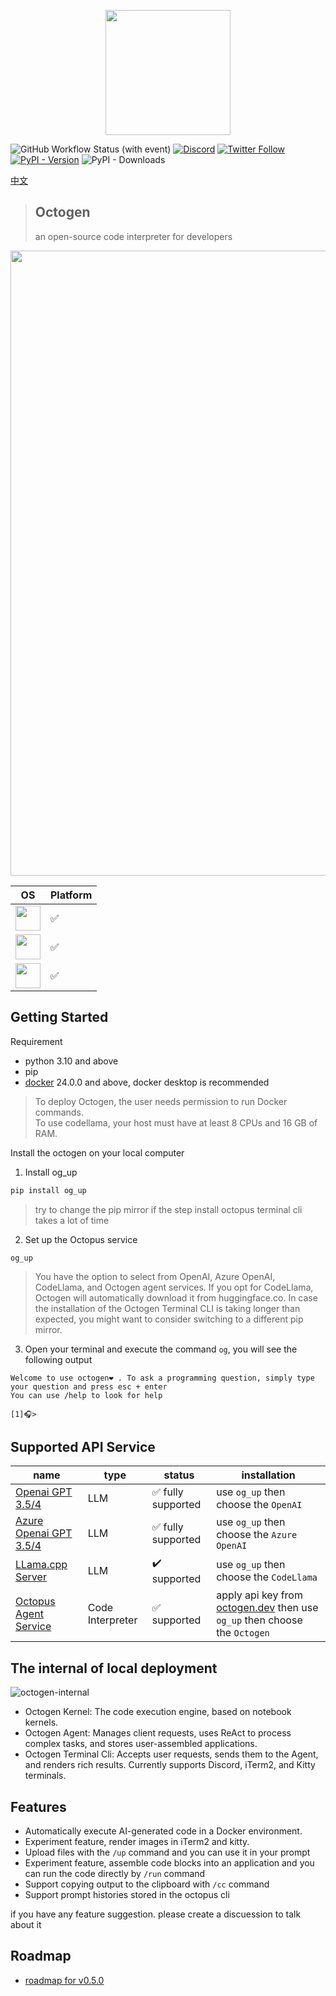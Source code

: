 <p align="center">
<img  width="200px" src="https://github.com/dbpunk-labs/octogen/assets/8623385/86af130f-7d0d-4cfb-9410-fc338426938e" align="center"/>


![GitHub Workflow Status (with event)](https://img.shields.io/github/actions/workflow/status/dbpunk-labs/octogen/ci.yaml)
[![Discord](https://badgen.net/badge/icon/discord?icon=discord&label)](https://discord.gg/UjSHsjaz66)
[![Twitter Follow](https://img.shields.io/twitter/follow/OCopilot7817?style=flat-square)](https://twitter.com/OCopilot7817)
[![PyPI - Version](https://img.shields.io/pypi/v/og_chat)](https://pypi.org/project/og-chat/)
![PyPI - Downloads](https://img.shields.io/pypi/dm/og_chat?logo=pypi)

[中文](./README_zh_cn.md)

> ## Octogen
> an open-source code interpreter for developers

<p align="center">
<img width="1000px" src="https://github.com/dbpunk-labs/octogen/assets/8623385/8ec0a02b-20a9-47ec-9b15-1ede8fa94dbb" align="center"/>

|OS|Platform|
|----|----------------|
|<img  width="40px" src="https://github.com/dbpunk-labs/octogen/assets/8623385/31b907e9-3a6f-4e9e-b0c0-f01d1e758a21"/>| ✅ |
|<img  width="40px" src="https://github.com/dbpunk-labs/octogen/assets/8623385/565d5f93-baac-4a77-ab1c-7d845e2fdb6d"/>|✅ |
|<img  width="40px" src="https://github.com/dbpunk-labs/octogen/assets/8623385/acb7f919-ef09-446e-b1bc-0b50bc28de5a"/>|✅|


## Getting Started

Requirement
* python 3.10 and above
* pip
* [docker](https://www.docker.com/products/docker-desktop/) 24.0.0 and above, docker desktop is recommended

> To deploy Octogen, the user needs permission to run Docker commands.   
> To use codellama, your host must have at least 8 CPUs and 16 GB of RAM.

Install the octogen on your local computer

1. Install og_up

```bash
pip install og_up
```
> try to change the pip mirror if the step install octopus terminal cli takes a lot of time

2. Set up the Octopus service
   
```
og_up
```

> You have the option to select from OpenAI, Azure OpenAI, CodeLlama, and Octogen agent services.
> If you opt for CodeLlama, Octogen will automatically download it from huggingface.co.
> In case the installation of the Octogen Terminal CLI is taking longer than expected, you might want to consider switching to a different pip mirror.

3. Open your terminal and execute the command `og`, you will see the following output

```
Welcome to use octogen❤️ . To ask a programming question, simply type your question and press esc + enter
You can use /help to look for help

[1]🎧>
```

## Supported API Service


|name|type|status| installation|
|----|-----|----------------|---|
|[Openai GPT 3.5/4](https://openai.com/product#made-for-developers) |LLM| ✅ fully supported|use `og_up` then choose the `OpenAI`|
|[Azure Openai GPT 3.5/4](https://azure.microsoft.com/en-us/products/ai-services/openai-service) |LLM|  ✅ fully supported|use `og_up` then choose the `Azure OpenAI`|
|[LLama.cpp Server](https://github.com/ggerganov/llama.cpp/tree/master/examples/server) |LLM| ✔️  supported | use `og_up` then choose the `CodeLlama` |
|[Octopus Agent Service](https://dbpunk.xyz) |Code Interpreter| ✅ supported | apply api key from [octogen.dev](https://www.octogen.dev/) then use `og_up` then choose the `Octogen` |


## The internal of local deployment

![octogen-internal](https://github.com/dbpunk-labs/octogen/assets/8623385/81f634c8-59b1-4c1a-85a0-86323ff37d1e)

* Octogen Kernel: The code execution engine, based on notebook kernels.
* Octogen Agent: Manages client requests, uses ReAct to process complex tasks, and stores user-assembled applications.
* Octogen Terminal Cli: Accepts user requests, sends them to the Agent, and renders rich results. Currently supports Discord, iTerm2, and Kitty terminals.

## Features

* Automatically execute AI-generated code in a Docker environment.
* Experiment feature, render images in iTerm2 and kitty.
* Upload files with the `/up` command and you can use it in your prompt
* Experiment feature, assemble code blocks into an application and you can run the code directly by `/run` command
* Support copying output to the clipboard with `/cc` command
* Support prompt histories stored in the octopus cli

if you have any feature suggestion. please create a discuession to talk about it

## Roadmap

* [roadmap for v0.5.0](https://github.com/dbpunk-labs/octogen/issues/64)


